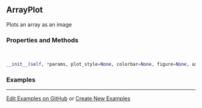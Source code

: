 ## <a id="McUtils.Plots.Plots.ArrayPlot">ArrayPlot</a>
Plots an array as an image

### Properties and Methods
<a id="McUtils.Plots.Plots.ArrayPlot.__init__">&nbsp;</a>
```python
__init__(self, *params, plot_style=None, colorbar=None, figure=None, axes=None, subplot_kw=None, method='imshow', **opts): 
```

### Examples


___

[Edit Examples on GitHub](https://github.com/McCoyGroup/References/edit/gh-pages/Documentation/examples/McUtils/Plots/Plots/ArrayPlot.md) or 
[Create New Examples](https://github.com/McCoyGroup/References/new/gh-pages/?filename=Documentation/examples/McUtils/Plots/Plots/ArrayPlot.md)